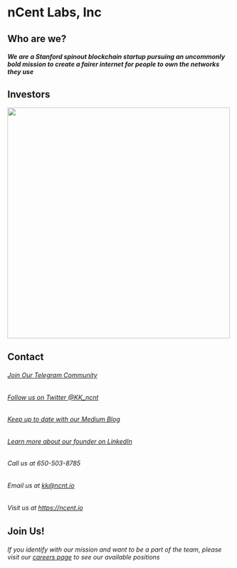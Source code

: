 # nCent Labs, Inc
## Who are we?
##### We are a Stanford spinout blockchain startup pursuing an uncommonly bold mission to create a fairer internet for people to own the networks they use
## Investors
<img src="http://res.cloudinary.com/dfufqfnjx/image/upload/c_scale,w_971/v1531442674/Screen_Shot_2018-07-12_at_5.42.35_PM_f8vnmz.png" width="500" height="519"></img>
## Contact
###### [Join Our Telegram Community](https://t.me/ncent)
###### [Follow us on Twitter @KK_ncnt](https://twitter.com/kk_ncnt)
###### [Keep up to date with our Medium Blog](https://medium.com/@kk_ncnt)
###### [Learn more about our founder on LinkedIn](https://www.linkedin.com/company/ncent/)
###### Call us at 650-503-8785    
###### Email us at kk@ncnt.io
###### Visit us at https://ncent.io
## Join Us!
###### If you identify with our mission and want to be a part of the team, please visit our [careers page](https://angel.co/ncent/jobs) to see our available positions

